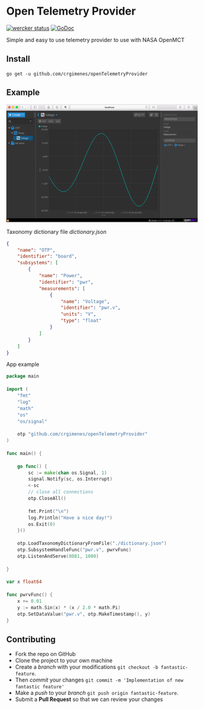 # Open Telemetry Provider

[![wercker status](https://app.wercker.com/status/8b9d7c2d939aaf7bdbe5ae392ae2d513/s/master "wercker status")](https://app.wercker.com/project/byKey/8b9d7c2d939aaf7bdbe5ae392ae2d513)
[![GoDoc](https://godoc.org/github.com/crgimenes/openTelemetryProvider?status.png)](https://godoc.org/github.com/crgimenes/openTelemetryProvider)

Simple and easy to use telemetry provider to use with NASA OpenMCT

## Install

```
go get -u github.com/crgimenes/openTelemetryProvider
```

## Example

![OpenMCT with openTelemetryProvider](img/openMCT.png)



Taxonomy dictionary file *dictionary.json*
```json
{
    "name": "OTP",
    "identifier": "board",
    "subsystems": [
        {
            "name": "Power",
            "identifier": "pwr",
            "measurements": [
                {
                    "name": "Voltage",
                    "identifier": "pwr.v",
                    "units": "V",
                    "type": "float"
                }
            ]
        }
    ]
}
```

App example

```go
package main

import (
	"fmt"
	"log"
	"math"
	"os"
	"os/signal"

	otp "github.com/crgimenes/openTelemetryProvider"
)

func main() {

	go func() {
		sc := make(chan os.Signal, 1)
		signal.Notify(sc, os.Interrupt)
		<-sc
		// close all connections
		otp.CloseAll()

		fmt.Print("\n")
		log.Println("Have a nice day!")
		os.Exit(0)
	}()

	otp.LoadTaxonomyDictionaryFromFile("./dictionary.json")
	otp.SubsystemHandleFunc("pwr.v", pwrvFunc)
	otp.ListenAndServe(8081, 1000)

}

var x float64

func pwrvFunc() {
	x += 0.01
	y := math.Sin(x) * (x / 2.0 * math.Pi)
	otp.SetDataValue("pwr.v", otp.MakeTimestamp(), y)
}
```

## Contributing

- Fork the repo on GitHub
- Clone the project to your own machine
- Create a *branch* with your modifications `git checkout -b fantastic-feature`.
- Then _commit_ your changes `git commit -m 'Implementation of new fantastic feature'`
- Make a _push_ to your _branch_ `git push origin fantastic-feature`.
- Submit a **Pull Request** so that we can review your changes
